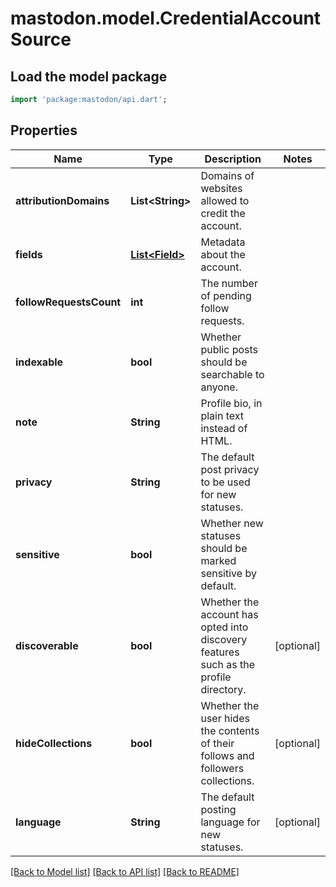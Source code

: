 # mastodon.model.CredentialAccountSource

## Load the model package
```dart
import 'package:mastodon/api.dart';
```

## Properties
Name | Type | Description | Notes
------------ | ------------- | ------------- | -------------
**attributionDomains** | **List&lt;String&gt;** | Domains of websites allowed to credit the account. | 
**fields** | [**List&lt;Field&gt;**](Field.md) | Metadata about the account. | 
**followRequestsCount** | **int** | The number of pending follow requests. | 
**indexable** | **bool** | Whether public posts should be searchable to anyone. | 
**note** | **String** | Profile bio, in plain text instead of HTML. | 
**privacy** | **String** | The default post privacy to be used for new statuses. | 
**sensitive** | **bool** | Whether new statuses should be marked sensitive by default. | 
**discoverable** | **bool** | Whether the account has opted into discovery features such as the profile directory. | [optional] 
**hideCollections** | **bool** | Whether the user hides the contents of their follows and followers collections. | [optional] 
**language** | **String** | The default posting language for new statuses. | [optional] 

[[Back to Model list]](../README.md#documentation-for-models) [[Back to API list]](../README.md#documentation-for-api-endpoints) [[Back to README]](../README.md)


